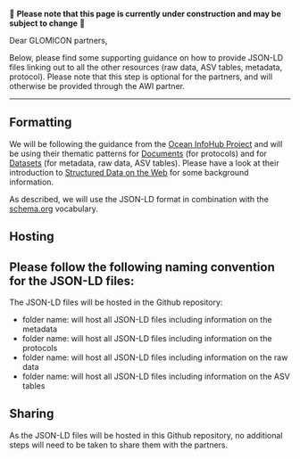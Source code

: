 🚧 **Please note that this page is currently under construction and may be subject to change** 🚧

Dear GLOMICON partners,

Below, please find some supporting guidance on how to provide JSON-LD files linking out to all the other resources (raw data, ASV tables, metadata, protocol). Please note that this step is optional for the partners, and will otherwise be provided through the AWI partner.

---

## Formatting
We will be following the guidance from the [Ocean InfoHub Project](https://book.oceaninfohub.org/index.html) and will be using their thematic patterns for [Documents](https://book.oceaninfohub.org/thematics/docs/README.html#) (for protocols) and for [Datasets](https://book.oceaninfohub.org/thematics/dataset/index.html) (for metadata, raw data, ASV tables). Please have a look at their introduction to [Structured Data on the Web](https://book.oceaninfohub.org/content.html#) for some background information.

As described, we will use the JSON-LD format in combination with the [schema.org](http://schema.org/) vocabulary. 

## Hosting
Please follow the following naming convention for the JSON-LD files: 
- 

The JSON-LD files will be hosted in the Github repository:
- folder name: will host all JSON-LD files including information on the metadata
- folder name: will host all JSON-LD files including information on the protocols 
- folder name: will host all JSON-LD files including information on the raw data 
- folder name: will host all JSON-LD files including information on the ASV tables

## Sharing
As the JSON-LD files will be hosted in this Github repository, no additional steps will need to be taken to share them with the partners.
